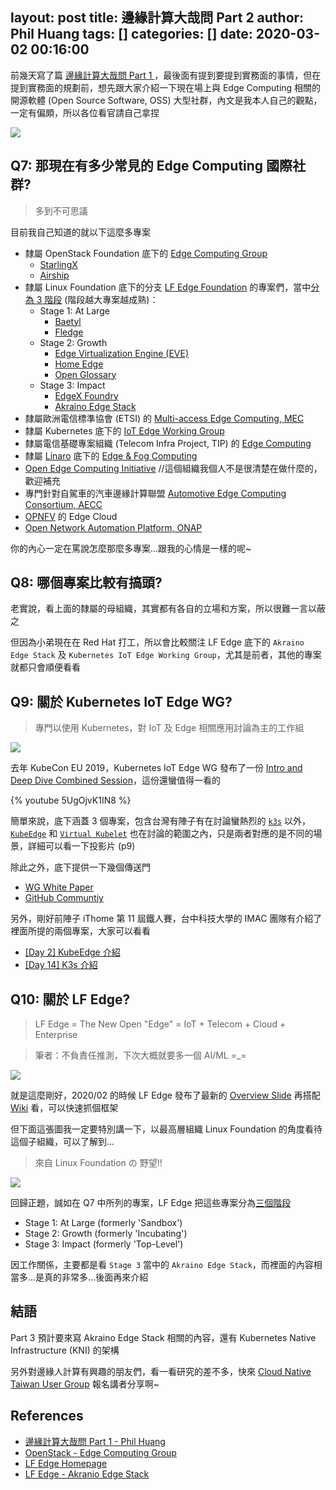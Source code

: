 layout: post
title: 邊緣計算大哉問 Part 2
author: Phil Huang
tags: []
categories: []
date: 2020-03-02 00:16:00
---
前幾天寫了篇 [邊緣計算大哉問 Part 1 ][1]，最後面有提到要提到實務面的事情，但在提到實務面的規劃前，想先跟大家介紹一下現在場上與 Edge Computing 相關的開源軟體 (Open Source Software, OSS) 大型社群，內文是我本人自己的觀點，一定有偏頗，所以各位看官請自己拿捏

![](/images/edge-6.png)

<!--more-->

## Q7: 那現在有多少常見的 Edge Computing 國際社群?

> 多到不可思議

目前我自己知道的就以下這麼多專案

- 隸屬 OpenStack Foundation 底下的 [Edge Computing Group][2]
	- [StarlingX][11]
	- [Airship][10]
- 隸屬 Linux Foundation 底下的分支 [LF Edge Foundation][3] 的專案們，當中[分為 3 階段][28] (階段越大專案越成熟)：
	- Stage 1: At Large
		- [Baetyl][8]
    	- [Fledge][9]
    - Stage 2: Growth
    	- [Edge Virtualization Engine (EVE)][5]
    	- [Home Edge][6]
        - [Open Glossary][29]
    - Stage 3: Impact
		- [EdgeX Foundry][7]
    	- [Akraino Edge Stack][4]
- 隸屬歐洲電信標準協會 (ETSI) 的 [Multi-access Edge Computing, MEC][12]
- 隸屬 Kubernetes 底下的 [IoT Edge Working Group][13]
- 隸屬電信基礎專案組織 (Telecom Infra Project, TIP) 的 [Edge Computing][14]
- 隸屬 [Linaro][16] 底下的 [Edge & Fog Computing][15]
- [Open Edge Computing Initiative][30] //這個組織我個人不是很清楚在做什麼的，歡迎補充
- 專門針對自駕車的汽車邊緣計算聯盟 [Automotive Edge Computing Consortium, AECC][31]
- [OPNFV][32] 的 Edge Cloud
- [Open Network Automation Platform, ONAP][33]


你的內心一定在罵說怎麼那麼多專案...跟我的心情是一樣的呢~

## Q8: 哪個專案比較有搞頭?

老實說，看上面的隸屬的母組織，其實都有各自的立場和方案，所以很難一言以蔽之

但因為小弟現在在 Red Hat 打工，所以會比較關注 LF Edge 底下的 `Akraino Edge Stack` 及 `Kubernetes IoT Edge Working Group`，尤其是前者，其他的專案就都只會順便看看

## Q9: 關於 Kubernetes IoT Edge WG?

> 專門以使用 Kubernetes，對 IoT 及 Edge 相關應用討論為主的工作組

![](/images/edge-3.png)

去年 KubeCon EU 2019，Kubernetes IoT Edge WG 發布了一份 [Intro and Deep Dive Combined Session][17]，這份還蠻值得一看的

{% youtube 5UgOjvK1IN8 %}

簡單來說，底下涵蓋 3 個專案，包含台灣有陣子有在討論蠻熱烈的 [`k3s`][20] 以外，[`KubeEdge`][21] 和 [`Virtual Kubelet`][22] 也在討論的範圍之內，只是兩者對應的是不同的場景，詳細可以看一下投影片 (p9)

除此之外，底下提供一下幾個傳送門

- [WG White Paper][18]
- [GitHub Communtiy][19]

另外，剛好前陣子 iThome 第 11 屆鐵人賽，台中科技大學的 IMAC 團隊有介紹了裡面所提的兩個專案，大家可以看看

- [[Day 2] KubeEdge 介紹][24]
- [[Day 14] K3s 介紹][25]

## Q10: 關於 LF Edge?

> LF Edge = The New Open "Edge" = IoT + Telecom + Cloud + Enterprise

> 筆者：不負責任推測，下次大概就要多一個 AI/ML =_=

![](/images/edge-5.png)

就是這麼剛好，2020/02 的時候 LF Edge 發布了最新的 [Overview Slide][26] 再搭配 [Wiki][27] 看，可以快速抓個框架

但下面這張圖我一定要特別講一下，以最高層組織 Linux Foundation 的角度看待這個子組織，可以了解到...

> 來自 Linux Foundation の 野望!!

![](/images/edge-4.png)


回歸正題，誠如在 Q7 中所列的專案，LF Edge 把這些專案分為[三個階段][28]

- Stage 1: At Large (formerly 'Sandbox')
- Stage 2: Growth (formerly 'Incubating')
- Stage 3: Impact (formerly 'Top-Level')

因工作關係，主要都是看 `Stage 3` 當中的 `Akraino Edge Stack`，而裡面的內容相當多...是真的非常多...後面再來介紹


## 結語

Part 3 預計要來寫 Akraino Edge Stack 相關的內容，還有 Kubernetes Native Infrastructure (KNI) 的架構

另外對邊緣人計算有興趣的朋友們，看一看研究的差不多，快來 [Cloud Native Taiwan User Group][23] 報名講者分享啊~

## References
- [邊緣計算大哉問 Part 1 - Phil Huang][1]
- [OpenStack - Edge Computing Group][2]
- [LF Edge Homepage][3]
- [LF Edge - Akranio Edge Stack][4]


[1]: https://blog.pichuang.com.tw/20200225-edge-computing-part-1/
[2]: https://wiki.openstack.org/wiki/Edge_Computing_Group
[3]: https://www.lfedge.org/
[4]: https://www.lfedge.org/projects/akraino/
[5]: https://www.lfedge.org/projects/eve/
[6]: https://www.lfedge.org/projects/homeedge/
[7]: https://www.lfedge.org/projects/edgexfoundry/
[8]: https://www.lfedge.org/projects/baetyl/
[9]: https://www.lfedge.org/projects/fledge/
[10]: https://www.airshipit.org/
[11]: https://www.starlingx.io/
[12]: https://www.etsi.org/technologies/multi-access-edge-computing
[13]: https://github.com/kubernetes/community/tree/master/wg-iot-edge
[14]: https://telecominfraproject.com/edge-computing/
[15]: https://www.linaro.org/engineering/edge-and-fog-computing/
[16]: https://www.linaro.org/
[17]: https://static.sched.com/hosted_files/kccnceu19/e2/edge-wg.pdf
[18]: https://docs.google.com/document/d/1We-pRDV9LDFo-vd9DURCPC5-Bum2FvjHUGZ1tacGmk8/edit#
[19]: https://github.com/kubernetes/community/tree/master/wg-iot-edge
[20]: https://k3s.io/
[21]: https://kubeedge.io/en/
[22]: https://virtual-kubelet.io/
[23]: https://www.facebook.com/groups/cloudnative.tw/
[24]: https://ithelp.ithome.com.tw/articles/10215792
[25]: https://ithelp.ithome.com.tw/articles/10222869
[26]: https://www.lfedge.org/wp-content/uploads/2020/02/LF-Edge-web-feb2020.pdf
[27]: https://wiki.lfedge.org/
[28]: https://wiki.lfedge.org/display/LE/Project+Stages%3A+Definitions+and+Expectations
[29]: https://www.lfedge.org/projects/openglossary/
[30]: https://www.openedgecomputing.org/
[31]: https://aecc.org/
[32]: https://wiki.opnfv.org/
[33]: https://www.onap.org/